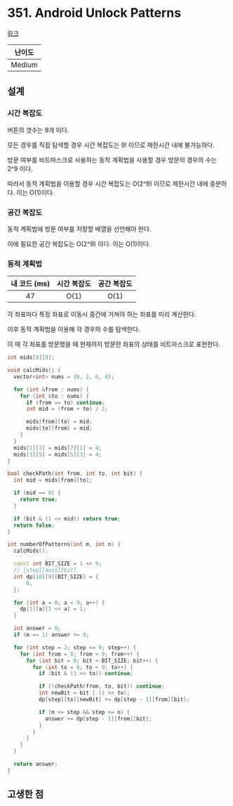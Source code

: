 # 351. Android Unlock Patterns

[링크](https://leetcode.com/problems/android-unlock-patterns/description/)

| 난이도 |
| :----: |
| Medium |

## 설계

### 시간 복잡도

버튼의 갯수는 9개 이다.

모든 경우를 직접 탐색할 경우 시간 복잡도는 9! 이므로 제한시간 내에 불가능하다.

방문 여부를 비트마스크로 사용하는 동적 계획법을 사용할 경우 방문의 경우의 수는 2^9 이다.

따라서 동적 계획법을 이용할 경우 시간 복잡도는 O(2^9) 이므로 제한시간 내에 충분하다. 이는 O(1)이다.

### 공간 복잡도

동적 계획법에 방문 여부를 저장할 배열을 선언해야 한다.

이에 필요한 공간 복잡도는 O(2^9) 이다. 이는 O(1)이다.

### 동적 계획법

| 내 코드 (ms) | 시간 복잡도 | 공간 복잡도 |
| :----------: | :---------: | :---------: |
|      47      |    O(1)     |    O(1)     |

각 좌표마다 특정 좌표로 이동시 중간에 거쳐야 하는 좌표를 미리 계산한다.

이후 동적 계획법을 이용해 각 경우의 수를 탐색한다.

이 때 각 좌표를 방문했을 때 현재까지 방문한 좌표의 상태를 비트마스크로 표현한다.

```cpp
int mids[9][9];

void calcMids() {
  vector<int> nums = {0, 2, 6, 8};

  for (int &from : nums) {
    for (int &to : nums) {
      if (from == to) continue;
      int mid = (from + to) / 2;

      mids[from][to] = mid;
      mids[to][from] = mid;
    }
  }
  mids[1][7] = mids[7][1] = 4;
  mids[3][5] = mids[5][3] = 4;
}

bool checkPath(int from, int to, int bit) {
  int mid = mids[from][to];

  if (mid == 0) {
    return true;
  }

  if (bit & (1 << mid)) return true;
  return false;
}

int numberOfPatterns(int m, int n) {
  calcMids();

  const int BIT_SIZE = 1 << 9;
  // [step][axis][bit]
  int dp[10][9][BIT_SIZE] = {
      0,
  };

  for (int a = 0; a < 9; a++) {
    dp[1][a][1 << a] = 1;
  }

  int answer = 0;
  if (m == 1) answer += 9;

  for (int step = 2; step <= 9; step++) {
    for (int from = 0; from < 9; from++) {
      for (int bit = 0; bit < BIT_SIZE; bit++) {
        for (int to = 0; to < 9; to++) {
          if (bit & (1 << to)) continue;

          if (!checkPath(from, to, bit)) continue;
          int newBit = bit | (1 << to);
          dp[step][to][newBit] += dp[step - 1][from][bit];

          if (m <= step && step <= n) {
            answer += dp[step - 1][from][bit];
          }
        }
      }
    }
  }

  return answer;
}
```

## 고생한 점
